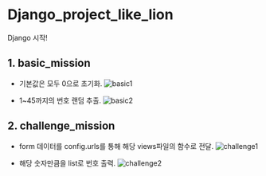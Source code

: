 # Django_project_like_lion
Django 시작!

## 1. basic_mission

- 기본값은 모두 0으로 초기화.
![basic1](https://user-images.githubusercontent.com/102863300/162603068-e5f52bd5-290c-43a2-842e-e745640488f2.PNG)

- 1~45까지의 번호 랜덤 추출.
![basic2](https://user-images.githubusercontent.com/102863300/162603076-d722de90-e1bb-47ff-90f6-85ccefe1b049.PNG)



## 2. challenge_mission

- form 데이터를 config.urls를 통해 해당 views파일의 함수로 전달.
![challenge1](https://user-images.githubusercontent.com/102863300/162603083-4a7b1c9b-9f8d-43a4-a526-d3a7d1c61981.PNG)

- 해당 숫자만큼을 list로 번호 출력.
![challenge2](https://user-images.githubusercontent.com/102863300/162603088-3a7bca4b-2e09-4ba9-8a06-7f4fbae94832.PNG)
